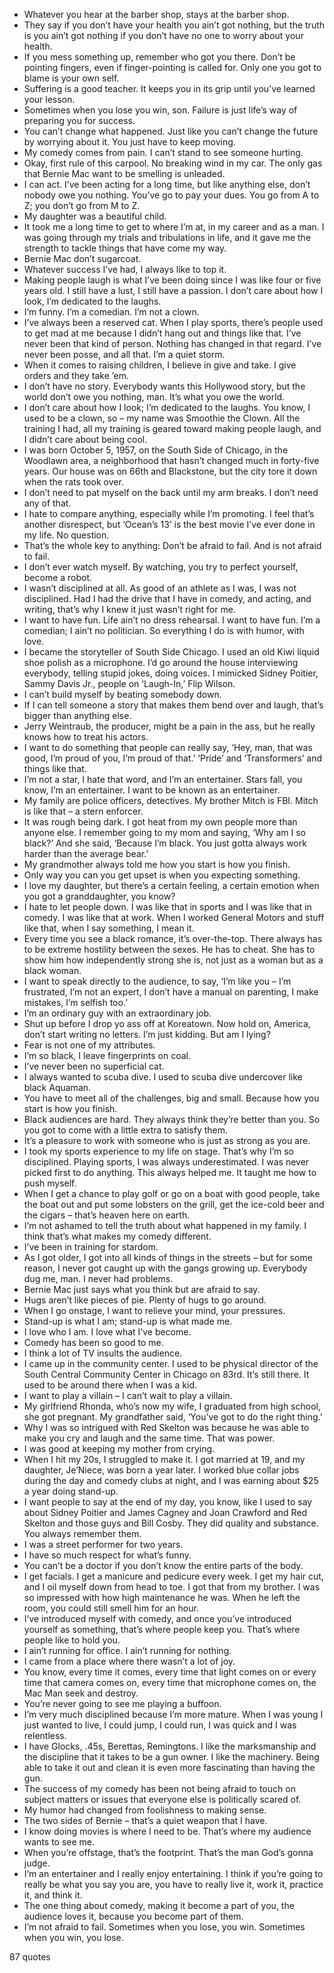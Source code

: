  - Whatever you hear at the barber shop, stays at the barber shop.
 - They say if you don’t have your health you ain’t got nothing, but the truth is you ain’t got nothing if you don’t have no one to worry about your health.
 - If you mess something up, remember who got you there. Don’t be pointing fingers, even if finger-pointing is called for. Only one you got to blame is your own self.
 - Suffering is a good teacher. It keeps you in its grip until you’ve learned your lesson.
 - Sometimes when you lose you win, son. Failure is just life’s way of preparing you for success.
 - You can’t change what happened. Just like you can’t change the future by worrying about it. You just have to keep moving.
 - My comedy comes from pain. I can’t stand to see someone hurting.
 - Okay, first rule of this carpool. No breaking wind in my car. The only gas that Bernie Mac want to be smelling is unleaded.
 - I can act. I’ve been acting for a long time, but like anything else, don’t nobody owe you nothing. You’ve go to pay your dues. You go from A to Z; you don’t go from M to Z.
 - My daughter was a beautiful child.
 - It took me a long time to get to where I’m at, in my career and as a man. I was going through my trials and tribulations in life, and it gave me the strength to tackle things that have come my way.
 - Bernie Mac don’t sugarcoat.
 - Whatever success I’ve had, I always like to top it.
 - Making people laugh is what I’ve been doing since I was like four or five years old. I still have a lust, I still have a passion. I don’t care about how I look, I’m dedicated to the laughs.
 - I’m funny. I’m a comedian. I’m not a clown.
 - I’ve always been a reserved cat. When I play sports, there’s people used to get mad at me because I didn’t hang out and things like that. I’ve never been that kind of person. Nothing has changed in that regard. I’ve never been posse, and all that. I’m a quiet storm.
 - When it comes to raising children, I believe in give and take. I give orders and they take ’em.
 - I don’t have no story. Everybody wants this Hollywood story, but the world don’t owe you nothing, man. It’s what you owe the world.
 - I don’t care about how I look; I’m dedicated to the laughs. You know, I used to be a clown, so – my name was Smoothie the Clown. All the training I had, all my training is geared toward making people laugh, and I didn’t care about being cool.
 - I was born October 5, 1957, on the South Side of Chicago, in the Woodlawn area, a neighborhood that hasn’t changed much in forty-five years. Our house was on 66th and Blackstone, but the city tore it down when the rats took over.
 - I don’t need to pat myself on the back until my arm breaks. I don’t need any of that.
 - I hate to compare anything, especially while I’m promoting. I feel that’s another disrespect, but ‘Ocean’s 13’ is the best movie I’ve ever done in my life. No question.
 - That’s the whole key to anything: Don’t be afraid to fail. And is not afraid to fail.
 - I don’t ever watch myself. By watching, you try to perfect yourself, become a robot.
 - I wasn’t disciplined at all. As good of an athlete as I was, I was not disciplined. Had I had the drive that I have in comedy, and acting, and writing, that’s why I knew it just wasn’t right for me.
 - I want to have fun. Life ain’t no dress rehearsal. I want to have fun. I’m a comedian; I ain’t no politician. So everything I do is with humor, with love.
 - I became the storyteller of South Side Chicago. I used an old Kiwi liquid shoe polish as a microphone. I’d go around the house interviewing everybody, telling stupid jokes, doing voices. I mimicked Sidney Poitier, Sammy Davis Jr., people on ‘Laugh-In,’ Flip Wilson.
 - I can’t build myself by beating somebody down.
 - If I can tell someone a story that makes them bend over and laugh, that’s bigger than anything else.
 - Jerry Weintraub, the producer, might be a pain in the ass, but he really knows how to treat his actors.
 - I want to do something that people can really say, ‘Hey, man, that was good, I’m proud of you, I’m proud of that.’ ‘Pride’ and ‘Transformers’ and things like that.
 - I’m not a star, I hate that word, and I’m an entertainer. Stars fall, you know, I’m an entertainer. I want to be known as an entertainer.
 - My family are police officers, detectives. My brother Mitch is FBI. Mitch is like that – a stern enforcer.
 - It was rough being dark. I got heat from my own people more than anyone else. I remember going to my mom and saying, ‘Why am I so black?’ And she said, ‘Because I’m black. You just gotta always work harder than the average bear.’
 - My grandmother always told me how you start is how you finish.
 - Only way you can you get upset is when you expecting something.
 - I love my daughter, but there’s a certain feeling, a certain emotion when you got a granddaughter, you know?
 - I hate to let people down. I was like that in sports and I was like that in comedy. I was like that at work. When I worked General Motors and stuff like that, when I say something, I mean it.
 - Every time you see a black romance, it’s over-the-top. There always has to be extreme hostility between the sexes. He has to cheat. She has to show him how independently strong she is, not just as a woman but as a black woman.
 - I want to speak directly to the audience, to say, ‘I’m like you – I’m frustrated, I’m not an expert, I don’t have a manual on parenting, I make mistakes, I’m selfish too.’
 - I’m an ordinary guy with an extraordinary job.
 - Shut up before I drop yo ass off at Koreatown. Now hold on, America, don’t start writing no letters. I’m just kidding. But am I lying?
 - Fear is not one of my attributes.
 - I’m so black, I leave fingerprints on coal.
 - I’ve never been no superficial cat.
 - I always wanted to scuba dive. I used to scuba dive undercover like black Aquaman.
 - You have to meet all of the challenges, big and small. Because how you start is how you finish.
 - Black audiences are hard. They always think they’re better than you. So you got to come with a little extra to satisfy them.
 - It’s a pleasure to work with someone who is just as strong as you are.
 - I took my sports experience to my life on stage. That’s why I’m so disciplined. Playing sports, I was always underestimated. I was never picked first to do anything. This always helped me. It taught me how to push myself.
 - When I get a chance to play golf or go on a boat with good people, take the boat out and put some lobsters on the grill, get the ice-cold beer and the cigars – that’s heaven here on earth.
 - I’m not ashamed to tell the truth about what happened in my family. I think that’s what makes my comedy different.
 - I’ve been in training for stardom.
 - As I got older, I got into all kinds of things in the streets – but for some reason, I never got caught up with the gangs growing up. Everybody dug me, man. I never had problems.
 - Bernie Mac just says what you think but are afraid to say.
 - Hugs aren’t like pieces of pie. Plenty of hugs to go around.
 - When I go onstage, I want to relieve your mind, your pressures.
 - Stand-up is what I am; stand-up is what made me.
 - I love who I am. I love what I’ve become.
 - Comedy has been so good to me.
 - I think a lot of TV insults the audience.
 - I came up in the community center. I used to be physical director of the South Central Community Center in Chicago on 83rd. It’s still there. It used to be around there when I was a kid.
 - I want to play a villain – I can’t wait to play a villain.
 - My girlfriend Rhonda, who’s now my wife, I graduated from high school, she got pregnant. My grandfather said, ‘You’ve got to do the right thing.’
 - Why I was so intrigued with Red Skelton was because he was able to make you cry and laugh and the same time. That was power.
 - I was good at keeping my mother from crying.
 - When I hit my 20s, I struggled to make it. I got married at 19, and my daughter, Je’Niece, was born a year later. I worked blue collar jobs during the day and comedy clubs at night, and I was earning about $25 a year doing stand-up.
 - I want people to say at the end of my day, you know, like I used to say about Sidney Poitier and James Cagney and Joan Crawford and Red Skelton and those guys and Bill Cosby. They did quality and substance. You always remember them.
 - I was a street performer for two years.
 - I have so much respect for what’s funny.
 - You can’t be a doctor if you don’t know the entire parts of the body.
 - I get facials. I get a manicure and pedicure every week. I get my hair cut, and I oil myself down from head to toe. I got that from my brother. I was so impressed with how high maintenance he was. When he left the room, you could still smell him for an hour.
 - I’ve introduced myself with comedy, and once you’ve introduced yourself as something, that’s where people keep you. That’s where people like to hold you.
 - I ain’t running for office. I ain’t running for nothing.
 - I came from a place where there wasn’t a lot of joy.
 - You know, every time it comes, every time that light comes on or every time that camera comes on, every time that microphone comes on, the Mac Man seek and destroy.
 - You’re never going to see me playing a buffoon.
 - I’m very much disciplined because I’m more mature. When I was young I just wanted to live, I could jump, I could run, I was quick and I was relentless.
 - I have Glocks, .45s, Berettas, Remingtons. I like the marksmanship and the discipline that it takes to be a gun owner. I like the machinery. Being able to take it out and clean it is even more fascinating than having the gun.
 - The success of my comedy has been not being afraid to touch on subject matters or issues that everyone else is politically scared of.
 - My humor had changed from foolishness to making sense.
 - The two sides of Bernie – that’s a quiet weapon that I have.
 - I know doing movies is where I need to be. That’s where my audience wants to see me.
 - When you’re offstage, that’s the footprint. That’s the man God’s gonna judge.
 - I’m an entertainer and I really enjoy entertaining. I think if you’re going to really be what you say you are, you have to really live it, work it, practice it, and think it.
 - The one thing about comedy, making it become a part of you, the audience loves it, because you become part of them.
 - I’m not afraid to fail. Sometimes when you lose, you win. Sometimes when you win, you lose.

87 quotes